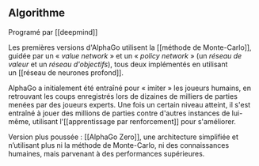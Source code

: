 ## Algorithme

Programé par [[deepmind]]

Les premières versions d'AlphaGo utilisent la [[méthode de Monte-Carlo]], guidée par un « _value network_ » et un « _policy network_ » (un _réseau de valeur_ et un _réseau d'objectifs_), tous deux implémentés en utilisant un [[réseau de neurones profond]].

AlphaGo a initialement été entraîné pour « imiter » les joueurs humains, en retrouvant les coups enregistrés lors de dizaines de milliers de parties menées par des joueurs experts. Une fois un certain niveau atteint, il s'est entraîné à jouer des millions de parties contre d'autres instances de lui-même, utilisant l'[[apprentissage par renforcement]] pour s'améliorer.

Version plus poussée : [[AlphaGo Zero]], une architecture simplifiée et n’utilisant plus ni la méthode de Monte-Carlo, ni des connaissances humaines, mais parvenant à des performances supérieures.